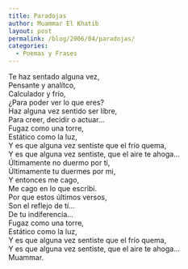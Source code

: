 ```yaml
---
title: Paradojas
author: Muammar El Khatib
layout: post
permalink: /blog/2006/04/paradojas/
categories:
  - Poemas y Frases
---
```

Te haz sentado alguna vez,  
Pensante y analítco,  
Calculador y frío,  
¿Para poder ver lo que eres?  
Haz alguna vez sentido ser líbre,  
Para creer, decidir o actuar&#8230;  
Fugaz como una torre,  
Estático como la luz,  
Y es que alguna vez sentiste que el frío quema,  
Y es que alguna vez sentiste, que el aire te ahoga&#8230;  
Últimamente no duermo por tí,  
Últimamente tu duermes por mi,  
Y entonces me cago,  
Me cago en lo que escribí.  
Por que estos últimos versos,  
Son el reflejo de tí&#8230;  
De tu indiferencia&#8230;  
Fugaz como una torre,  
Estático como la luz,  
Y es que alguna vez sentiste que el frío quema,  
Y es que alguna vez sentiste, que el aire te ahoga&#8230;  
Muammar.
